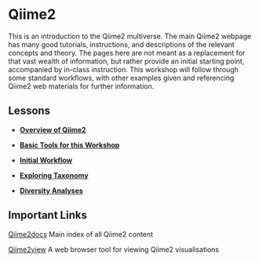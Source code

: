 # Qiime2

This is an introduction to the Qiime2 multiverse. The main Qiime2 webpage has many good tutorials, instructions, and descriptions of the relevant concepts and theory. The pages here are not meant as a replacement for that vast wealth of information, but rather provide an initial starting point, accompanied by in-class instruction. This workshop will follow through some standard workflows, with other examples given and referencing Qiime2 web materials for further information.


## Lessons

* [**Overview of Qiime2**](https://docs.qiime2.org/2019.7/tutorials/overview/)

* [**Basic Tools for this Workshop**](basic_tools.md)

* [**Initial Workflow**](first_workflow.md)

* [**Exploring Taxonomy**](taxonomy_assignment/Exploring_Taxonomy_Assignment)

* [**Diversity Analyses**](diversity_analyses/diversity_analyses.md)


## Important Links

[Qiime2docs](https://docs.qiime2.org/2019.7/) Main index of all Qiime2 content

[Qiime2view](https://view.qiime2.org/) A web browser tool for viewing Qiime2 visualisations


